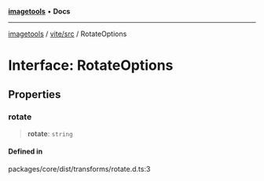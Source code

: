 [**imagetools**](../../../README.md) • **Docs**

***

[imagetools](../../../modules.md) / [vite/src](../README.md) / RotateOptions

# Interface: RotateOptions

## Properties

### rotate

> **rotate**: `string`

#### Defined in

packages/core/dist/transforms/rotate.d.ts:3
